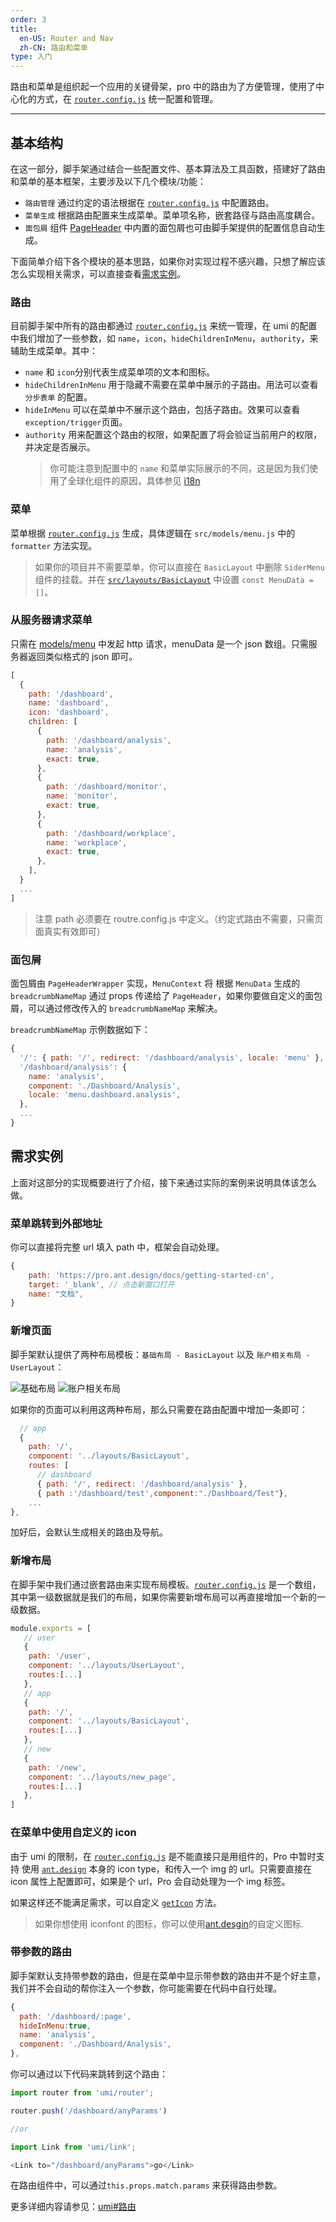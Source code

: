 ```yaml
---
order: 3
title:
  en-US: Router and Nav
  zh-CN: 路由和菜单
type: 入门
---
```


路由和菜单是组织起一个应用的关键骨架，pro 中的路由为了方便管理，使用了中心化的方式，在 [`router.config.js`](https://github.com/ant-design/ant-design-pro/blob/master/config/router.config.js) 统一配置和管理。

---

## 基本结构

在这一部分，脚手架通过结合一些配置文件、基本算法及工具函数，搭建好了路由和菜单的基本框架，主要涉及以下几个模块/功能：

- `路由管理` 通过约定的语法根据在 [`router.config.js`](https://github.com/ant-design/ant-design-pro/blob/master/config/router.config.js) 中配置路由。
- `菜单生成` 根据路由配置来生成菜单。菜单项名称，嵌套路径与路由高度耦合。
- `面包屑` 组件 [PageHeader](http://pro.ant.design/components/PageHeader) 中内置的面包屑也可由脚手架提供的配置信息自动生成。

下面简单介绍下各个模块的基本思路，如果你对实现过程不感兴趣，只想了解应该怎么实现相关需求，可以直接查看[需求实例](/docs/router-and-nav#需求实例)。

### 路由

目前脚手架中所有的路由都通过 [`router.config.js`](https://github.com/ant-design/ant-design-pro/blob/master/config/router.config.js) 来统一管理，在 umi 的配置中我们增加了一些参数，如 `name`，`icon`，`hideChildrenInMenu`，`authority`，来辅助生成菜单。其中：

- `name` 和 `icon`分别代表生成菜单项的文本和图标。
- `hideChildrenInMenu` 用于隐藏不需要在菜单中展示的子路由。用法可以查看 `分步表单` 的配置。
- `hideInMenu` 可以在菜单中不展示这个路由，包括子路由。效果可以查看 `exception/trigger`页面。
- `authority` 用来配置这个路由的权限，如果配置了将会验证当前用户的权限，并决定是否展示。
  > 你可能注意到配置中的 `name` 和菜单实际展示的不同，这是因为我们使用了全球化组件的原因，具体参见 [i18n](/docs/i18n)

### 菜单

菜单根据 [`router.config.js`](https://github.com/ant-design/ant-design-pro/blob/master/config/router.config.js) 生成，具体逻辑在 `src/models/menu.js` 中的 `formatter` 方法实现。

> 如果你的项目并不需要菜单，你可以直接在 `BasicLayout` 中删除 `SiderMenu` 组件的挂载。并在 [`src/layouts/BasicLayout`](https://github.com/ant-design/ant-design-pro/blob/master/src/layouts/BasicLayout.js#L227) 中设置 `const MenuData = []`。

### 从服务器请求菜单

只需在 [models/menu](https://github.com/ant-design/ant-design-pro/blob/master/src/models/menu.js#L111) 中发起 http 请求，menuData 是一个 json 数组。只需服务器返回类似格式的 json 即可。

```js
[
  {
    path: '/dashboard',
    name: 'dashboard',
    icon: 'dashboard',
    children: [
      {
        path: '/dashboard/analysis',
        name: 'analysis',
        exact: true,
      },
      {
        path: '/dashboard/monitor',
        name: 'monitor',
        exact: true,
      },
      {
        path: '/dashboard/workplace',
        name: 'workplace',
        exact: true,
      },
    ],
  }
  ...
]
```

> 注意 path 必须要在 routre.config.js 中定义。（约定式路由不需要，只需页面真实有效即可）

### 面包屑

面包屑由 `PageHeaderWrapper` 实现，`MenuContext` 将 根据 `MenuData` 生成的 `breadcrumbNameMap` 通过 props 传递给了 `PageHeader`，如果你要做自定义的面包屑，可以通过修改传入的 `breadcrumbNameMap` 来解决。

`breadcrumbNameMap` 示例数据如下：

```js
{
  '/': { path: '/', redirect: '/dashboard/analysis', locale: 'menu' },
  '/dashboard/analysis': {
    name: 'analysis',
    component: './Dashboard/Analysis',
    locale: 'menu.dashboard.analysis',
  },
  ...
}
```

## 需求实例

上面对这部分的实现概要进行了介绍，接下来通过实际的案例来说明具体该怎么做。

### 菜单跳转到外部地址

你可以直接将完整 url 填入 path 中，框架会自动处理。

```js
{
    path: 'https://pro.ant.design/docs/getting-started-cn',
    target: '_blank', // 点击新窗口打开
    name: "文档",
}
```

### 新增页面

脚手架默认提供了两种布局模板：`基础布局 - BasicLayout` 以及 `账户相关布局 - UserLayout`：

<img alt="基础布局" src="https://gw.alipayobjects.com/zos/rmsportal/oXmyfmffJVvdbmDoGvuF.png" />

<img alt="账户相关布局" src="https://gw.alipayobjects.com/zos/rmsportal/mXsydBXvLqBVEZLMssEy.png" />

如果你的页面可以利用这两种布局，那么只需要在路由配置中增加一条即可：

```js
  // app
  {
    path: '/',
    component: '../layouts/BasicLayout',
    routes: [
      // dashboard
      { path: '/', redirect: '/dashboard/analysis' },
      { path :'/dashboard/test',component:"./Dashboard/Test"},
    ...
},
```

加好后，会默认生成相关的路由及导航。

### 新增布局

在脚手架中我们通过嵌套路由来实现布局模板。[`router.config.js`](https://github.com/ant-design/ant-design-pro/blob/master/config/router.config.js) 是一个数组，其中第一级数据就是我们的布局，如果你需要新增布局可以再直接增加一个新的一级数据。

```js
module.exports = [
   // user
   {
    path: '/user',
    component: '../layouts/UserLayout',
    routes:[...]
   },
   // app
   {
    path: '/',
    component: '../layouts/BasicLayout',
    routes:[...]
   },
   // new
   {
    path: '/new',
    component: '../layouts/new_page',
    routes:[...]
   },
]

```
### 在菜单中使用自定义的 icon

由于 umi 的限制，在 [`router.config.js`](https://github.com/ant-design/ant-design-pro/blob/master/config/router.config.js) 是不能直接只是用组件的，Pro 中暂时支持 使用 [`ant.design`](https://ant.design/components/icon-cn/) 本身的 icon type，和传入一个 img 的 url。只需要直接在 icon 属性上配置即可，如果是个 url，Pro 会自动处理为一个 img 标签。

如果这样还不能满足需求，可以自定义 [`getIcon`](https://github.com/ant-design/ant-design-pro/blob/master/src/components/SiderMenu/BaseMenu.js#L18) 方法。

> 如果你想使用 iconfont 的图标，你可以使用[ant.desgin](https://ant.design/components/icon-cn/#%E8%87%AA%E5%AE%9A%E4%B9%)的自定义图标.

### 带参数的路由

脚手架默认支持带参数的路由，但是在菜单中显示带参数的路由并不是个好主意，我们并不会自动的帮你注入一个参数，你可能需要在代码中自行处理。

```js
{ 
  path: '/dashboard/:page',
  hideInMenu:true,
  name: 'analysis',
  component: './Dashboard/Analysis', 
},
```

你可以通过以下代码来跳转到这个路由：

```js
import router from 'umi/router';

router.push('/dashboard/anyParams')

//or

import Link from 'umi/link';

<Link to="/dashboard/anyParams">go</Link>
```

在路由组件中，可以通过`this.props.match.params` 来获得路由参数。


更多详细内容请参见：[umi#路由](https://umijs.org/guide/router.html#%E7%BA%A6%E5%AE%9A%E5%BC%8F%E8%B7%AF%E7%94%B1)
